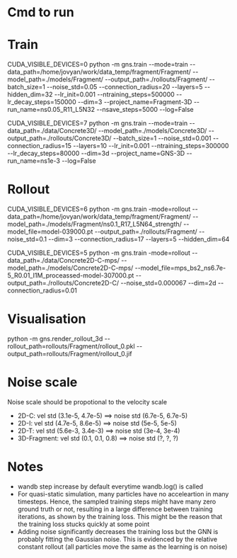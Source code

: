 # Cmd to run
# Train
CUDA_VISIBLE_DEVICES=0 python -m gns.train --mode=train --data_path=/home/jovyan/work/data_temp/fragment/Fragment/ --model_path=./models/Fragment/ --output_path=./rollouts/Fragment/ --batch_size=1 --noise_std=0.05 --connection_radius=20 --layers=5 --hidden_dim=32 --lr_init=0.001 --ntraining_steps=500000 --lr_decay_steps=150000 --dim=3 --project_name=Fragment-3D --run_name=ns0.05_R11_L5N32 --nsave_steps=5000 --log=False

CUDA_VISIBLE_DEVICES=7 python -m gns.train --mode=train --data_path=./data/Concrete3D/ --model_path=./models/Concrete3D/ --output_path=./rollouts/Concrete3D/ --batch_size=1 --noise_std=0.001 --connection_radius=15 --layers=10 --lr_init=0.001 --ntraining_steps=300000 --lr_decay_steps=80000 --dim=3d --project_name=GNS-3D --run_name=ns1e-3 --log=False

# Rollout
CUDA_VISIBLE_DEVICES=6 python -m gns.train -mode=rollout --data_path=/home/jovyan/work/data_temp/fragment/Fragment/ --model_path=./models/Fragment/ns0.1_R17_L5N64_strength/ --model_file=model-039000.pt --output_path=./rollouts/Fragment/ --noise_std=0.1 --dim=3 --connection_radius=17 --layers=5 --hidden_dim=64

CUDA_VISIBLE_DEVICES=5 python -m gns.train -mode=rollout --data_path=./data/Concrete2D-C-mps/ --model_path=./models/Concrete2D-C-mps/ --model_file=mps_bs2_ns6.7e-5_R0.01_I1M_proceassed-model-307000.pt --output_path=./rollouts/Concrete2D-C/ --noise_std=0.000067 --dim=2d --connection_radius=0.01

# Visualisation
python -m gns.render_rollout_3d --rollout_path=rollouts/Fragment/rollout_0.pkl --output_path=rollouts/Fragment/rollout_0.jif


# Noise scale
Noise scale should be propotional to the velocity scale
- 2D-C: vel std (3.1e-5, 4.7e-5) ==> noise std (6.7e-5, 6.7e-5)
- 2D-I: vel std (4.7e-5, 8.6e-5) ==> noise std (5e-5, 5e-5)
- 2D-T:  vel std (5.6e-3, 3.4e-3) ==> noise std (3e-4, 3e-4)
- 3D-Fragment: vel std (0.1, 0.1, 0.8) ==> noise std (?, ?, ?)

# Notes
- wandb step increase by default everytime wandb.log() is called
- For quasi-static simulation, many particles have no acceleartion in many timesteps. Hence, the sampled training steps might have many zero ground truth or not, resulting in
    a large difference between training iterations, as shown by the training loss. This might be the reason that the training loss stucks quickly at some point
- Adding noise significantly decreases the training loss but the GNN is probably fitting the Gaussian noise. This is evidenced by the relative constant rollout (all particles move
    the same as the learning is on noise) 

